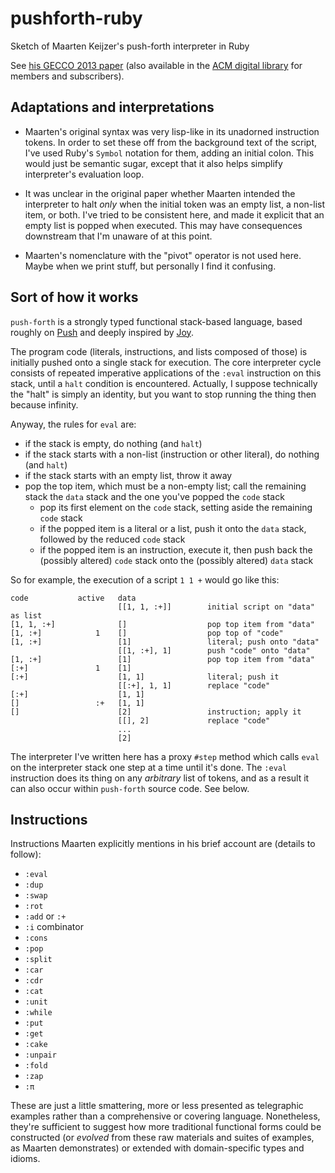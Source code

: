 # pushforth-ruby

Sketch of Maarten Keijzer's push-forth interpreter in Ruby

See [his GECCO 2013 paper](https://www.lri.fr/~hansen/proceedings/2013/GECCO/companion/p1635.pdf) (also available in the [ACM digital library](http://dl.acm.org/citation.cfm?id=2482742&dl=ACM&coll=DL&CFID=487151347&CFTOKEN=91969458) for members and subscribers).

## Adaptations and interpretations

- Maarten's original syntax was very lisp-like in its unadorned instruction tokens. In order to set these off from the background text of the script, I've used Ruby's `Symbol` notation for them, adding an initial colon. This would just be semantic sugar, except that it also helps simplify interpreter's evaluation loop.

- It was unclear in the original paper whether Maarten intended the interpreter to halt _only_ when the initial token was an empty list, a non-list item, or both. I've tried to be consistent here, and made it explicit that an empty list is popped when executed. This may have consequences downstream that I'm unaware of at this point.

- Maarten's nomenclature with the "pivot" operator is not used here. Maybe when we print stuff, but personally I find it confusing.

## Sort of how it works

`push-forth` is a strongly typed functional stack-based language, based roughly on [Push](http://faculty.hampshire.edu/lspector/push.html) and deeply inspired by [Joy](http://en.wikipedia.org/wiki/Joy_\(programming_language\)).

The program code (literals, instructions, and lists composed of those) is initially pushed onto a single stack for execution. The core interpreter cycle consists of repeated imperative applications of the `:eval` instruction on this stack, until a `halt` condition is encountered. Actually, I suppose technically the "halt" is simply an identity, but you want to stop running the thing then because infinity.

Anyway, the rules for `eval` are:

- if the stack is empty, do nothing (and `halt`)
- if the stack starts with a non-list (instruction or other literal), do nothing (and `halt`)
- if the stack starts with an empty list, throw it away
- pop the top item, which must be a non-empty list; call the remaining stack the `data` stack and the one you've popped the `code` stack
  - pop its first element on the `code` stack, setting aside the remaining `code` stack
  - if the popped item is a literal or a list, push it onto the `data` stack, followed by the reduced `code` stack
  - if the popped item is an instruction, execute it, then push back the (possibly altered) `code` stack onto the (possibly altered) `data` stack

So for example, the execution of a script `1 1 +` would go like this:

~~~ text
code           active   data
                        [[1, 1, :+]]        initial script on "data" as list
[1, 1, :+]              []                  pop top item from "data"
[1, :+]            1    []                  pop top of "code"
[1, :+]                 [1]                 literal; push onto "data"
                        [[1, :+], 1]        push "code" onto "data"
[1, :+]                 [1]                 pop top item from "data"
[:+]               1    [1]
[:+]                    [1, 1]              literal; push it
                        [[:+], 1, 1]        replace "code"
[:+]                    [1, 1]
[]                 :+   [1, 1]
[]                      [2]                 instruction; apply it
                        [[], 2]             replace "code"
                        ...
                        [2]
~~~

The interpreter I've written here has a proxy `#step` method which calls `eval` on the interpreter stack one step at a time until it's done. The `:eval` instruction does its thing on any _arbitrary_ list of tokens, and as a result it can also occur within `push-forth` source code. See below.

## Instructions

Instructions Maarten explicitly mentions in his brief account are (details to follow):

- `:eval`
- `:dup`
- `:swap`
- `:rot`
- `:add` or `:+`
- `:i` combinator
- `:cons`
- `:pop`
- `:split`
- `:car`
- `:cdr`
- `:cat`
- `:unit`
- `:while`
- `:put`
- `:get`
- `:cake`
- `:unpair`
- `:fold`
- `:zap`
- `:π`

These are just a little smattering, more or less presented as telegraphic examples rather than a comprehensive or covering language. Nonetheless, they're sufficient to suggest how more traditional functional forms could be constructed (or _evolved_ from these raw materials and suites of examples, as Maarten demonstrates) or extended with domain-specific types and idioms.